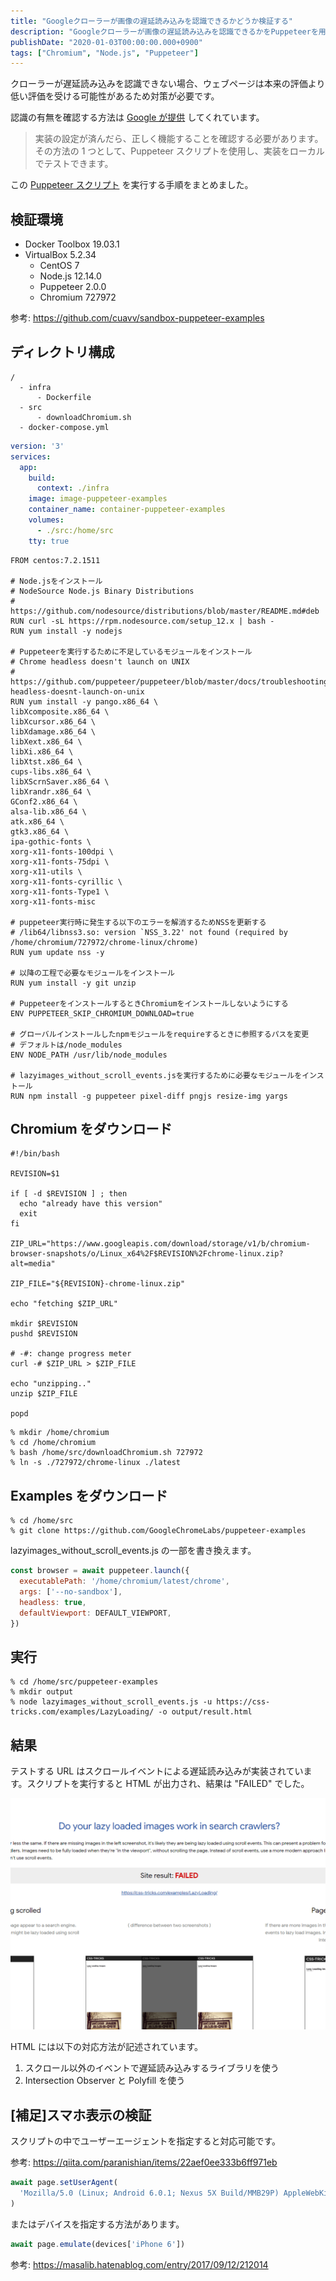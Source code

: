 ```yaml
---
title: "Googleクローラーが画像の遅延読み込みを認識できるかどうか検証する"
description: "Googleクローラーが画像の遅延読み込みを認識できるかをPuppeteerを用いて検証する方法を解説しました。Docker環境での実行手順も記載しました。"
publishDate: "2020-01-03T00:00:00.000+0900"
tags: ["Chromium", "Node.js", "Puppeteer"]
---
```


クローラーが遅延読み込みを認識できない場合、ウェブページは本来の評価より低い評価を受ける可能性があるため対策が必要です。

認識の有無を確認する方法は [Google が提供](https://developers.google.com/search/docs/guides/lazy-loading?hl=ja) してくれています。

> 実装の設定が済んだら、正しく機能することを確認する必要があります。その方法の 1 つとして、Puppeteer スクリプトを使用し、実装をローカルでテストできます。

この [Puppeteer スクリプト](https://github.com/GoogleChromeLabs/puppeteer-examples/blob/master/lazyimages_without_scroll_events.js) を実行する手順をまとめました。

## 検証環境

- Docker Toolbox 19.03.1
- VirtualBox 5.2.34
  - CentOS 7
  - Node.js 12.14.0
  - Puppeteer 2.0.0
  - Chromium 727972

参考: https://github.com/cuavv/sandbox-puppeteer-examples

## ディレクトリ構成

```
/
  - infra
      - Dockerfile
  - src
      - downloadChromium.sh
  - docker-compose.yml
```

```yaml title="docker-compose.yml"
version: '3'
services:
  app:
    build:
      context: ./infra
    image: image-puppeteer-examples
    container_name: container-puppeteer-examples
    volumes:
      - ./src:/home/src
    tty: true
```

```docker title="Dockerfile"
FROM centos:7.2.1511

# Node.jsをインストール
# NodeSource Node.js Binary Distributions
# https://github.com/nodesource/distributions/blob/master/README.md#deb
RUN curl -sL https://rpm.nodesource.com/setup_12.x | bash -
RUN yum install -y nodejs

# Puppeteerを実行するために不足しているモジュールをインストール
# Chrome headless doesn't launch on UNIX
# https://github.com/puppeteer/puppeteer/blob/master/docs/troubleshooting.md#chrome-headless-doesnt-launch-on-unix
RUN yum install -y pango.x86_64 \
libXcomposite.x86_64 \
libXcursor.x86_64 \
libXdamage.x86_64 \
libXext.x86_64 \
libXi.x86_64 \
libXtst.x86_64 \
cups-libs.x86_64 \
libXScrnSaver.x86_64 \
libXrandr.x86_64 \
GConf2.x86_64 \
alsa-lib.x86_64 \
atk.x86_64 \
gtk3.x86_64 \
ipa-gothic-fonts \
xorg-x11-fonts-100dpi \
xorg-x11-fonts-75dpi \
xorg-x11-utils \
xorg-x11-fonts-cyrillic \
xorg-x11-fonts-Type1 \
xorg-x11-fonts-misc

# puppeteer実行時に発生する以下のエラーを解消するためNSSを更新する
# /lib64/libnss3.so: version `NSS_3.22' not found (required by /home/chromium/727972/chrome-linux/chrome)
RUN yum update nss -y

# 以降の工程で必要なモジュールをインストール
RUN yum install -y git unzip

# PuppeteerをインストールするときChromiumをインストールしないようにする
ENV PUPPETEER_SKIP_CHROMIUM_DOWNLOAD=true

# グローバルインストールしたnpmモジュールをrequireするときに参照するパスを変更
# デフォルトは/node_modules
ENV NODE_PATH /usr/lib/node_modules

# lazyimages_without_scroll_events.jsを実行するために必要なモジュールをインストール
RUN npm install -g puppeteer pixel-diff pngjs resize-img yargs
```

## Chromium をダウンロード

```text title="downloadChromium.sh"
#!/bin/bash

REVISION=$1

if [ -d $REVISION ] ; then
  echo "already have this version"
  exit
fi

ZIP_URL="https://www.googleapis.com/download/storage/v1/b/chromium-browser-snapshots/o/Linux_x64%2F$REVISION%2Fchrome-linux.zip?alt=media"

ZIP_FILE="${REVISION}-chrome-linux.zip"

echo "fetching $ZIP_URL"

mkdir $REVISION
pushd $REVISION

# -#: change progress meter
curl -# $ZIP_URL > $ZIP_FILE

echo "unzipping.."
unzip $ZIP_FILE

popd
```

```shell
% mkdir /home/chromium
% cd /home/chromium
% bash /home/src/downloadChromium.sh 727972
% ln -s ./727972/chrome-linux ./latest
```

## Examples をダウンロード

```shell
% cd /home/src
% git clone https://github.com/GoogleChromeLabs/puppeteer-examples
```

lazyimages_without_scroll_events.js の一部を書き換えます。

```js
const browser = await puppeteer.launch({
  executablePath: '/home/chromium/latest/chrome',
  args: ['--no-sandbox'],
  headless: true,
  defaultViewport: DEFAULT_VIEWPORT,
})
```

## 実行

```shell
% cd /home/src/puppeteer-examples
% mkdir output
% node lazyimages_without_scroll_events.js -u https://css-tricks.com/examples/LazyLoading/ -o output/result.html
```

## 結果

テストする URL はスクロールイベントによる遅延読み込みが実装されています。スクリプトを実行すると HTML が出力され、結果は "FAILED" でした。

![result](../../assets/images/post/db8ebe6a11bcdefc32cfbc1e759517c6.png)

HTML には以下の対応方法が記述されています。

1. スクロール以外のイベントで遅延読み込みするライブラリを使う
2. Intersection Observer と Polyfill を使う

## [補足]スマホ表示の検証

スクリプトの中でユーザーエージェントを指定すると対応可能です。

参考: https://qiita.com/paranishian/items/22aef0ee333b6ff971eb

```js
await page.setUserAgent(
  'Mozilla/5.0 (Linux; Android 6.0.1; Nexus 5X Build/MMB29P) AppleWebKit/537.36 (KHTML, like Gecko) Chrome/41.0.2272.96 Mobile Safari/537.36 (compatible; Googlebot/2.1; +http://www.google.com/bot.html)'
)
```

またはデバイスを指定する方法があります。

```js
await page.emulate(devices['iPhone 6'])
```

参考: https://masalib.hatenablog.com/entry/2017/09/12/212014
